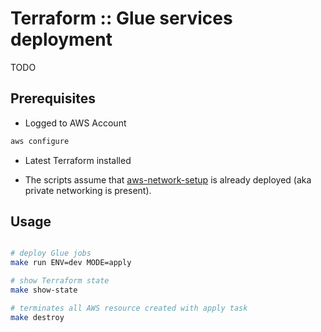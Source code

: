 # Terraform :: Glue services deployment

TODO

## Prerequisites

- Logged to AWS Account

```bash
aws configure
```

- Latest Terraform installed

- The scripts assume that [aws-network-setup](../aws-network-setup) is already deployed (aka private networking is present).

## Usage

```bash

# deploy Glue jobs
make run ENV=dev MODE=apply

# show Terraform state
make show-state

# terminates all AWS resource created with apply task
make destroy
```
